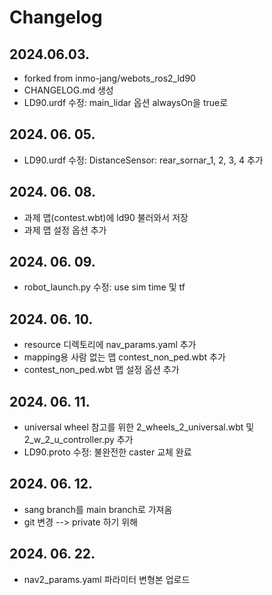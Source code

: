 # Changelog

## 2024.06.03.
- forked from inmo-jang/webots_ros2_ld90
- CHANGELOG.md 생성
- LD90.urdf 수정: main_lidar 옵션 alwaysOn을 true로

## 2024. 06. 05.
- LD90.urdf 수정: DistanceSensor: rear_sornar_1, 2, 3, 4 추가

## 2024. 06. 08.
- 과제 맵(contest.wbt)에 ld90 불러와서 저장
- 과제 맵 설정 옵션 추가

## 2024. 06. 09.
- robot_launch.py 수정: use sim time 및 tf 

## 2024. 06. 10. 
- resource 디렉토리에 nav_params.yaml 추가
- mapping용 사람 없는 맵 contest_non_ped.wbt 추가
- contest_non_ped.wbt 맵 설정 옵션 추가

## 2024. 06. 11.
- universal wheel 참고를 위한 2_wheels_2_universal.wbt 및 2_w_2_u_controller.py 추가
- LD90.proto 수정: 불완전한 caster 교체 완료

## 2024. 06. 12. 
- sang branch를 main branch로 가져옴
- git 변경 --> private 하기 위해

## 2024. 06. 22.
- nav2_params.yaml 파라미터 변형본 업로드

